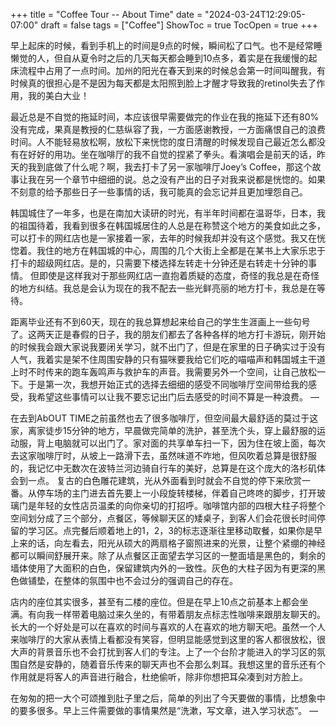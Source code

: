 +++ 
title = "Coffee Tour -- About Time" 
date = "2024-03-24T12:29:05-07:00" 
draft = false 
tags = ["Coffee"]
ShowToc = true 
TocOpen = true 
+++


早上起床的时候，看到手机上的时间是9点的时候，瞬间松了口气。也不是经常睡懒觉的人，但自从夏令时之后的几天每天都会睡到10点多，着实是在我缓慢的起床流程中占用了一点时间。加州的阳光在春天到来的时候总会第一时间叫醒我，有时候真的很担心是不是因为每天都是太阳照到脸上才醒才导致我的retinol失去了作用，我的美白大业！

最近总是不自觉的拖延时间，本应该很早需要做完的作业在我的拖延下还有80%没有完成，果真是教授的仁慈纵容了我，一方面感谢教授，一方面痛恨自己的浪费时间。人不能轻易放松啊，放松下来恍惚的度日清醒的时候发现自己最近怎么都没有在好好的用功。坐在咖啡厅的我不自觉的捏紧了拳头。看演唱会是前天的话，昨天的我到底做了什么呢？啊，我去打卡了另一家咖啡厅Joey’s Coffee，那这个故事让我在另一个章节中细细的说。总之没有产出的日子对我来说都是恍惚的。如果不刻意的给予那些日子一些事情的话，我可能真的会忘记并且更加埋怨自己。

韩国城住了一年多，也是在南加大读研的时光，有半年时间都在温哥华，日本，我的祖国待着，我看到很多在韩国城居住的人总是在称赞这个地方的美食如此之多，可以打卡的网红店也是一家接着一家，去年的时候我却并没有这个感觉。我又在恍惚着。我住的地方在韩国城的中心，周围的几个大街上全都是在某书上大家乐忠于打卡的超级网红店。是的，只需要下楼选择左转走十分钟还是右转走十分钟的事情。
但即使是这样我对于那些网红店一直抱着质疑的态度，奇怪的我总是在奇怪的地方纠结。我总是会认为现在的我不配去一些光鲜亮丽的地方打卡，我总是在等待。

距离毕业还有不到60天，现在的我总算想起来给自己的学生生涯画上一些句号了。这两天正是春假的日子，我的朋友们都去了各种各样的地方打卡游玩，刚开始的时候我会跟大家说我要闭关学习，就不出门了，但是在家里的日子确实过于没有人气，我着实是架不住周围安静的只有猫咪要我给它们吃的喵喵声和韩国城主干道上时不时传来的跑车轰鸣声与救护车的声音。我需要另外一个空间，让自己放松一下。于是第一次，我想开始正式的选择去细细的感受不同咖啡厅空间带给我的感受，我希望这些事情可以让我不要忘记出门后去感受的时间不算是一种浪费。
—

在去到AbOUT TIME之前虽然也去了很多咖啡厅，但空间最大最舒适的莫过于这家，离家徒步15分钟的地方，早晨做完简单的洗护，甚至洗个头，穿上最舒服的运动服，背上电脑就可以出门了。家对面的共享单车扫一下，因为住在坡上面，每次去这家咖啡厅时，从坡上一路滑下去，虽然味道不咋地，但风吹着总算是很舒服的，我记忆中无数次在波特兰河边骑自行车的美好，总算是在这个庞大的洛杉矶体会到一点。
复古的白色雕花建筑，光从外面看到时就会不自觉的停下来欣赏一番。从停车场的主门进去首先要上一小段旋转楼梯，伴着自己咚咚的脚步，打开玻璃门是年轻的女性店员温柔的向你亲切的打招呼。咖啡馆内部的四根大柱子将整个空间划分成了三个部分，点餐区，等候聊天区的矮桌子，到客人们会花很长时间停留的学习区。点完餐后顺着地上的1，2，3的标志逐渐往里移动取餐，如果你是早上来的话，向左看去，阳光从硕大的两扇格子窗照进来的光景，让整个紧绷的神经都可以瞬间舒展开来。除了从点餐区正面望去学习区的一整面墙是黑色的，剩余的墙体使用了大面积的白色，保留建筑内外的一致性。灰色的大柱子因为有更深的黑色做铺垫，在整体的氛围中也不会过分的强调自己的存在。

店内的座位其实很多，甚至有二楼的座位。但是在早上10点之前基本上都会坐满。有向我一样带着电脑过来久坐的，有带着朋友点标志性咖啡来跟朋友聊天的。长大的一个好处是可以在喜欢的时间与喜欢的人在喜欢的地方聊天吧。虽然一个人来咖啡厅的大家从表情上看都没有笑容，但明显能感觉到这里的客人都很放松，很大声的背景音乐也不会打扰到客人们的专注。上了一个台阶才能进入的学习区的氛围自然是安静的，随着音乐传来的聊天声也不会那么刺耳。我想这里的音乐还有个作用就是将客人的声音进行融合，杜绝偷听，除非你想把耳朵凑到对方脸上。

在匆匆的把一大个可颂推到肚子里之后，简单的列出了今天要做的事情，比想象中的要多很多。早上三件需要做的事情果然是“洗漱，写文章，进入学习状态”。
—
